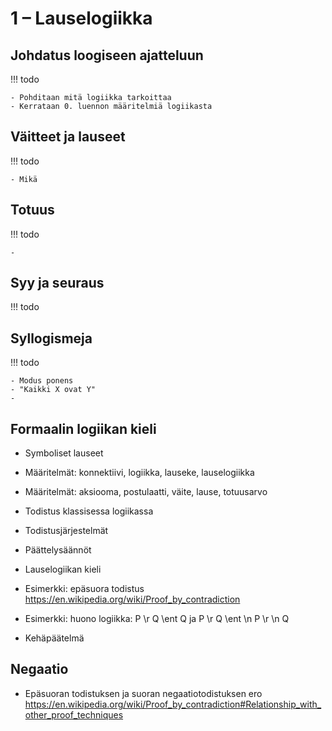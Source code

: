 # 1 – Lauselogiikka

## Johdatus loogiseen ajatteluun

!!! todo

    - Pohditaan mitä logiikka tarkoittaa
    - Kerrataan 0. luennon määritelmiä logiikasta

## Väitteet ja lauseet

!!! todo

    - Mikä 

## Totuus

!!! todo

    - 

## Syy ja seuraus

!!! todo



## Syllogismeja

!!! todo

    - Modus ponens
    - "Kaikki X ovat Y"
    - 

## Formaalin logiikan kieli

- Symboliset lauseet

- Määritelmät: konnektiivi, logiikka, lauseke, lauselogiikka
- Määritelmät: aksiooma, postulaatti, väite, lause, totuusarvo
- Todistus klassisessa logiikassa
- Todistusjärjestelmät
- Päättelysäännöt
- Lauselogiikan kieli
- Esimerkki: epäsuora todistus <https://en.wikipedia.org/wiki/Proof_by_contradiction>
- Esimerkki: huono logiikka: P \r Q \ent Q ja P \r Q \ent \n P \r \n Q
- Kehäpäätelmä

## Negaatio
- Epäsuoran todistuksen ja suoran negaatiotodistuksen ero <https://en.wikipedia.org/wiki/Proof_by_contradiction#Relationship_with_other_proof_techniques>

